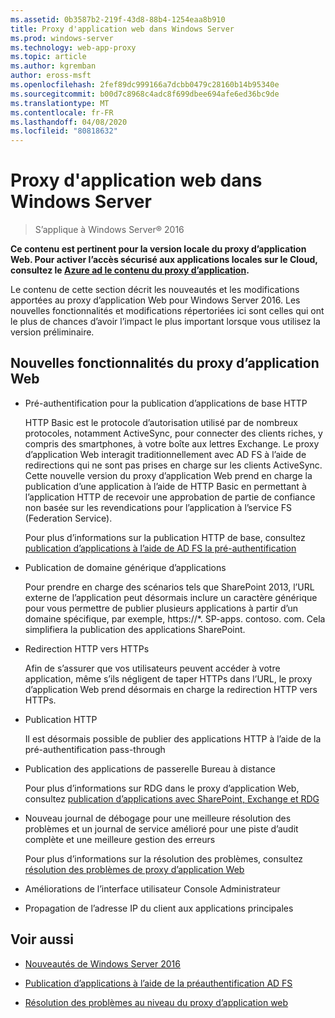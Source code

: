 ```yaml
---
ms.assetid: 0b3587b2-219f-43d8-88b4-1254eaa8b910
title: Proxy d'application web dans Windows Server
ms.prod: windows-server
ms.technology: web-app-proxy
ms.topic: article
ms.author: kgremban
author: eross-msft
ms.openlocfilehash: 2fef89dc999166a7dcbb0479c28160b14b95340e
ms.sourcegitcommit: b00d7c8968c4adc8f699dbee694afe6ed36bc9de
ms.translationtype: MT
ms.contentlocale: fr-FR
ms.lasthandoff: 04/08/2020
ms.locfileid: "80818632"
---
```

# <a name="web-application-proxy-in-windows-server"></a>Proxy d'application web dans Windows Server

>S’applique à Windows Server&reg; 2016

**Ce contenu est pertinent pour la version locale du proxy d’application Web. Pour activer l’accès sécurisé aux applications locales sur le Cloud, consultez le [Azure ad le contenu du proxy d’application](https://azure.microsoft.com/documentation/articles/active-directory-application-proxy-get-started/).**  
  
Le contenu de cette section décrit les nouveautés et les modifications apportées au proxy d’application Web pour Windows Server 2016. Les nouvelles fonctionnalités et modifications répertoriées ici sont celles qui ont le plus de chances d’avoir l’impact le plus important lorsque vous utilisez la version préliminaire.  
  
## <a name="web-application-proxy-new-features"></a>Nouvelles fonctionnalités du proxy d’application Web  
  
- Pré-authentification pour la publication d’applications de base HTTP  
  
  HTTP Basic est le protocole d’autorisation utilisé par de nombreux protocoles, notamment ActiveSync, pour connecter des clients riches, y compris des smartphones, à votre boîte aux lettres Exchange. Le proxy d’application Web interagit traditionnellement avec AD FS à l’aide de redirections qui ne sont pas prises en charge sur les clients ActiveSync. Cette nouvelle version du proxy d’application Web prend en charge la publication d’une application à l’aide de HTTP Basic en permettant à l’application HTTP de recevoir une approbation de partie de confiance non basée sur les revendications pour l’application à l’service FS (Federation Service).  
  
  Pour plus d’informations sur la publication HTTP de base, consultez [publication d’applications à l’aide de AD FS la pré-authentification](../web-application-proxy/../web-application-proxy/Publishing-Applications-using-AD-FS-Preauthentication.md)  
  
- Publication de domaine générique d’applications  
  
  Pour prendre en charge des scénarios tels que SharePoint 2013, l’URL externe de l’application peut désormais inclure un caractère générique pour vous permettre de publier plusieurs applications à partir d’un domaine spécifique, par exemple, https://*. SP-apps. contoso. com. Cela simplifiera la publication des applications SharePoint.  
  
- Redirection HTTP vers HTTPs  
  
  Afin de s’assurer que vos utilisateurs peuvent accéder à votre application, même s’ils négligent de taper HTTPs dans l’URL, le proxy d’application Web prend désormais en charge la redirection HTTP vers HTTPs.  
  
- Publication HTTP  
  
  Il est désormais possible de publier des applications HTTP à l’aide de la pré-authentification pass-through  
  
- Publication des applications de passerelle Bureau à distance  
  
  Pour plus d’informations sur RDG dans le proxy d’application Web, consultez [publication d’applications avec SharePoint, Exchange et RDG](../web-application-proxy/Publishing-Applications-with-SharePoint,-Exchange-and-RDG.md)  
  
- Nouveau journal de débogage pour une meilleure résolution des problèmes et un journal de service amélioré pour une piste d’audit complète et une meilleure gestion des erreurs  
  
  Pour plus d’informations sur la résolution des problèmes, consultez [résolution des problèmes de proxy d’application Web](https://technet.microsoft.com/library/dn770156.aspx)  
  
- Améliorations de l’interface utilisateur Console Administrateur  
  
- Propagation de l’adresse IP du client aux applications principales  
  
## <a name="see-also"></a>Voir aussi  
  
-   [Nouveautés de Windows Server 2016](https://technet.microsoft.com/library/dn765472.aspx)  
  
-   [Publication d’applications à l’aide de la préauthentification AD FS](../web-application-proxy/Publishing-Applications-using-AD-FS-Preauthentication.md)  
  
-   [Résolution des problèmes au niveau du proxy d’application web](https://technet.microsoft.com/library/dn770156.aspx)  
  


